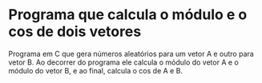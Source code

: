 # Programa que calcula o módulo e o cos de dois vetores
Programa em C que gera números aleatórios para um vetor A e outro para vetor B. Ao decorrer do programa ele calcula o módulo do vetor A e o módulo do vetor B, e ao final, calcula o cos de A e B.

